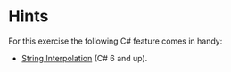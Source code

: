 # Hints

For this exercise the following C# feature comes in handy:

- [String Interpolation](https://msdn.microsoft.com/en-us/library/dn961160.aspx) (C# 6 and up).

